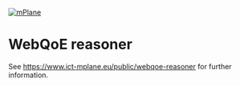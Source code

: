 [![mPlane](http://www.ict-mplane.eu/sites/default/files//public/mplane_final_256x_0.png)](http://www.ict-mplane.eu/)

WebQoE reasoner
==============
See https://www.ict-mplane.eu/public/webqoe-reasoner for further information.
